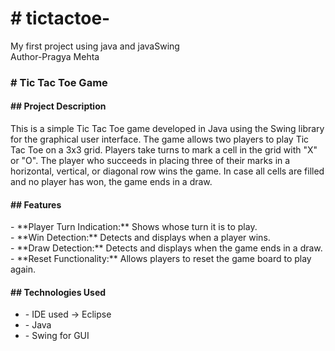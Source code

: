 <h1># tictactoe-</h1>
<p>My first project using java and javaSwing<br>
Author-Pragya Mehta
</p>
<h3># Tic Tac Toe Game</h3>

<h4>## Project Description</h4>

<p>This is a simple Tic Tac Toe game developed in Java using the Swing library for the graphical user interface. The game allows two players to play Tic Tac Toe on a 3x3 grid. Players take turns to mark a cell in the grid with "X" or "O". The player who succeeds in placing three of their marks in a horizontal, vertical, or diagonal row wins the game. In case all cells are filled and no player has won, the game ends in a draw.</p>

<h4>## Features</h4>

<p>- **Player Turn Indication:** Shows whose turn it is to play.<br>
- **Win Detection:** Detects and displays when a player wins.<br>
- **Draw Detection:** Detects and displays when the game ends in a draw.<br>
- **Reset Functionality:** Allows players to reset the game board to play again.</p>

<h4>## Technologies Used</h4>
<ul>
<li>- IDE used -> Eclipse</li>
<li>- Java</li>
<li>- Swing for GUI</li>
</ul>
